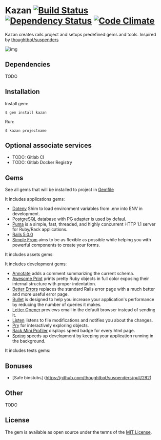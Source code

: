 # Kazan [![Build Status](https://travis-ci.org/khusnetdinov/kazan.svg?branch=master)](https://travis-ci.org/khusnetdinov/kazan) [![Dependency Status](https://gemnasium.com/badges/github.com/khusnetdinov/kazan.svg)](https://gemnasium.com/github.com/khusnetdinov/kazan) [![Code Climate](https://codeclimate.com/github/khusnetdinov/kazan/badges/gpa.svg)](https://codeclimate.com/github/khusnetdinov/kazan)

Kazan creates rails project and setups predefined gems and tools. Inspired by [thoughtbot/suspenders](https://github.com/thoughtbot/suspenders)

![img](http://res.cloudinary.com/dtoqqxqjv/image/upload/c_scale,w_240/v1476011701/147601141068782_rgcl3z.png)

## Dependencies

  TODO

## Installation

Install gem:

    $ gem install kazan

Run:

    $ kazan projectname

## Optional associate services

- TODO: Gitlab CI
- TODO: Gitlab Docker Registry

## Gems

See all gems that will be installed to project in [Gemfile](https://github.com/khusnetdinov/kazan/blob/master/templates/Gemfile.erb)

It includes applications gems:

  - [Dotenv](https://github.com/bkeepers/dotenv) Shim to load environment variables from .env into ENV in development.
  - [PostgreSQL](https://www.postgresql.org/) database with [PG](https://rubygems.org/gems/pg/versions/0.18.4) adapter is used by defaul.
  - [Puma](http://puma.io/) is a simple, fast, threaded, and highly concurrent HTTP 1.1 server for Ruby/Rack applications.
  - [Rails 5.0.0](http://rubyonrails.org/)
  - [Simple From](https://github.com/plataformatec/simple_form) aims to be as flexible as possible while helping you with powerful components to create your forms.

It includes assets gems:

It includes development gems:

  - [Annotate](https://github.com/ctran/annotate_models) adds a comment summarizing the current schema.
  - [Awesome Print](https://github.com/awesome-print/awesome_print) prints pretty Ruby objects in full color exposing their internal structure with proper indentation.
  - [Better Errors](https://github.com/charliesome/better_errors) replaces the standard Rails error page with a much better and more useful error page.
  - [Bullet](https://github.com/flyerhzm/bullet) is designed to help you increase your application's performance by reducing the number of queries it makes.
  - [Letter Opener](https://github.com/ryanb/letter_opener) previews email in the default browser instead of sending it.
  - [Listen](https://github.com/guard/listen) listens to file modifications and notifies you about the changes.
  - [Pry](https://github.com/rweng/pry-rails) for interactively exploring objects.
  - [Rack Mini Profiler](https://github.com/MiniProfiler/rack-mini-profiler) displays speed badge for every html page.
  - [Spring](https://github.com/rails/spring) speeds up development by keeping your application running in the background.

It includes tests gems:


## Bonuses

  - [Safe binstubs] (https://github.com/thoughtbot/suspenders/pull/282)

## Other

  TODO

## License

The gem is available as open source under the terms of the [MIT License](http://opensource.org/licenses/MIT).
